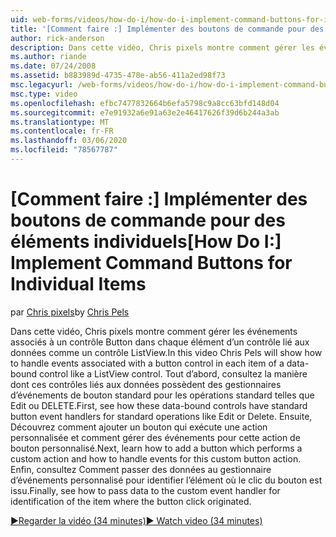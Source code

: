```yaml
---
uid: web-forms/videos/how-do-i/how-do-i-implement-command-buttons-for-individual-items
title: '[Comment faire :] Implémenter des boutons de commande pour des éléments individuels | Microsoft Docs'
author: rick-anderson
description: Dans cette vidéo, Chris pixels montre comment gérer les événements associés à un contrôle Button dans chaque élément d’un contrôle lié aux données comme un contrôle ListView. Premier,...
ms.author: riande
ms.date: 07/24/2008
ms.assetid: b883989d-4735-478e-ab56-411a2ed98f73
msc.legacyurl: /web-forms/videos/how-do-i/how-do-i-implement-command-buttons-for-individual-items
msc.type: video
ms.openlocfilehash: efbc7477832664b6efa5798c9a8cc63bfd148d04
ms.sourcegitcommit: e7e91932a6e91a63e2e46417626f39d6b244a3ab
ms.translationtype: MT
ms.contentlocale: fr-FR
ms.lasthandoff: 03/06/2020
ms.locfileid: "78567787"
---
```

# <a name="how-do-i-implement-command-buttons-for-individual-items"></a><span data-ttu-id="414a7-104">[Comment faire :] Implémenter des boutons de commande pour des éléments individuels</span><span class="sxs-lookup"><span data-stu-id="414a7-104">[How Do I:] Implement Command Buttons for Individual Items</span></span>

<span data-ttu-id="414a7-105">par [Chris pixels](https://twitter.com/chrispels)</span><span class="sxs-lookup"><span data-stu-id="414a7-105">by [Chris Pels](https://twitter.com/chrispels)</span></span>

<span data-ttu-id="414a7-106">Dans cette vidéo, Chris pixels montre comment gérer les événements associés à un contrôle Button dans chaque élément d’un contrôle lié aux données comme un contrôle ListView.</span><span class="sxs-lookup"><span data-stu-id="414a7-106">In this video Chris Pels will show how to handle events associated with a button control in each item of a data-bound control like a ListView control.</span></span> <span data-ttu-id="414a7-107">Tout d’abord, consultez la manière dont ces contrôles liés aux données possèdent des gestionnaires d’événements de bouton standard pour les opérations standard telles que Edit ou DELETE.</span><span class="sxs-lookup"><span data-stu-id="414a7-107">First, see how these data-bound controls have standard button event handlers for standard operations like Edit or Delete.</span></span> <span data-ttu-id="414a7-108">Ensuite, Découvrez comment ajouter un bouton qui exécute une action personnalisée et comment gérer des événements pour cette action de bouton personnalisé.</span><span class="sxs-lookup"><span data-stu-id="414a7-108">Next, learn how to add a button which performs a custom action and how to handle events for this custom button action.</span></span> <span data-ttu-id="414a7-109">Enfin, consultez Comment passer des données au gestionnaire d’événements personnalisé pour identifier l’élément où le clic du bouton est issu.</span><span class="sxs-lookup"><span data-stu-id="414a7-109">Finally, see how to pass data to the custom event handler for identification of the item where the button click originated.</span></span>

[<span data-ttu-id="414a7-110">&#9654;Regarder la vidéo (34 minutes)</span><span class="sxs-lookup"><span data-stu-id="414a7-110">&#9654; Watch video (34 minutes)</span></span>](https://channel9.msdn.com/Blogs/ASP-NET-Site-Videos/how-do-i-implement-command-buttons-for-individual-items)
